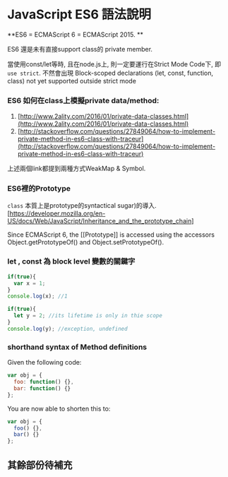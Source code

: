# JavaScript ES6 語法說明

**ES6 = ECMAScript 6 = ECMAScript 2015. **

ES6 還是未有直接support class的 private member. 

當使用const/let等時, 且在node.js上, 則一定要運行在Strict Mode Code下, 即`use strict`. 不然會出現 Block-scoped declarations (let, const, function, class) not yet supported outside strict mode

### ES6 如何在class上模擬private data/method:

1. [http://www.2ality.com/2016/01/private-data-classes.html](http://www.2ality.com/2016/01/private-data-classes.html)
2. [http://stackoverflow.com/questions/27849064/how-to-implement-private-method-in-es6-class-with-traceur](http://stackoverflow.com/questions/27849064/how-to-implement-private-method-in-es6-class-with-traceur)

上述兩個link都提到兩種方式WeakMap & Symbol.

### ES6裡的Prototype

`class` 本質上是prototype的syntactical sugar)的導入.  [https://developer.mozilla.org/en-US/docs/Web/JavaScript/Inheritance_and_the_prototype_chain]

Since ECMAScript 6, the [[Prototype]] is accessed using the accessors Object.getPrototypeOf() and Object.setPrototypeOf().

### let , const 為 block level 變數的關鍵字

~~~ javascript
if(true){
  var x = 1;
}
console.log(x); //1

if(true){
  let y = 2; //its lifetime is only in thie scope     
}
console.log(y); //exception, undefined
~~~

### shorthand syntax of Method definitions

Given the following code:
~~~ javascript
var obj = {
  foo: function() {},
  bar: function() {}
};
~~~

You are now able to shorten this to:
~~~ javascript
var obj = {
  foo() {},
  bar() {}
};
~~~

## 其餘部份待補充
